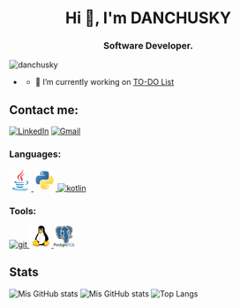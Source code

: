 <h1 align="center">Hi 👋, I'm DANCHUSKY</h1>
<h3 align="center">Software Developer.</h3>

<p align="left"> <img src="https://komarev.com/ghpvc/?username=danchusky&label=Profile%20views&color=0e75b6&style=flat" alt="danchusky" /> </p>

- - 🔭 I’m currently working on [TO-DO List](https://github.com/DANCHUSKY/To-Do-List)
  
## Contact me:
[![LinkedIn](https://img.shields.io/badge/LinkedIn-0077B5?style=for-the-badge&logo=linkedin&logoColor=white)](https://www.linkedin.com/in/daniel-moreno-doncel-a07131215/)
[![Gmail](https://img.shields.io/badge/Gmail-D14836?style=for-the-badge&logo=gmail&logoColor=white)](mailto:danielmorenodoncel8@gmail.com)

<h3 align="left">Languages:</h3>
<p align="left">
  <a href="https://www.java.com" target="_blank" rel="noreferrer"> <img src="https://raw.githubusercontent.com/devicons/devicon/master/icons/java/java-original.svg" alt="java" width="40" height="40"/> </a>
  <a href="https://www.python.org" target="_blank" rel="noreferrer"> <img src="https://raw.githubusercontent.com/devicons/devicon/master/icons/python/python-original.svg" alt="python" width="40" height="40"/> </a>
  <a href="https://kotlinlang.org" target="_blank" rel="noreferrer"> <img src="https://www.vectorlogo.zone/logos/kotlinlang/kotlinlang-icon.svg" alt="kotlin" width="40" height="40"/> </a>
</p>

<h3 align="left">Tools:</h3>
<p align="left"> 
  <a href="https://git-scm.com/" target="_blank" rel="noreferrer"> <img src="https://www.vectorlogo.zone/logos/git-scm/git-scm-icon.svg" alt="git" width="40" height="40"/> </a>
  <a href="https://www.linux.org/" target="_blank" rel="noreferrer"> <img src="https://raw.githubusercontent.com/devicons/devicon/master/icons/linux/linux-original.svg" alt="linux" width="40" height="40"/> </a>
  <a href="https://www.postgresql.org" target="_blank" rel="noreferrer"> <img src="https://raw.githubusercontent.com/devicons/devicon/master/icons/postgresql/postgresql-original-wordmark.svg" alt="postgresql" width="40" height="40"/> </a>
</p>

## Stats
![Mis GitHub stats](https://github-readme-stats.vercel.app/api?username=DANCHUSKY&show_icons=true&show=reviews&theme=react) ![Mis GitHub stats](https://github-readme-stats.vercel.app/api?username=DANCHUSKY&show_icons=true&show=reviews&theme=react) ![Top Langs](https://github-readme-stats.vercel.app/api/top-langs/?username=DANCHUSKY&layout=donut&theme=react&size_weight=0.01&count_weight=0.6)



